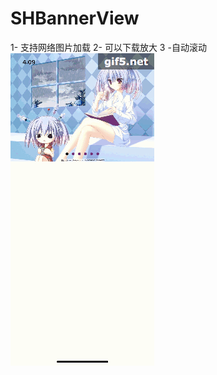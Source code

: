 # SHBannerView
1- 支持网络图片加载
2- 可以下载放大
3 -自动滚动
![效果展示](https://github.com/bill19/SHBannerView/blob/master/gif5新文件.gif)  
